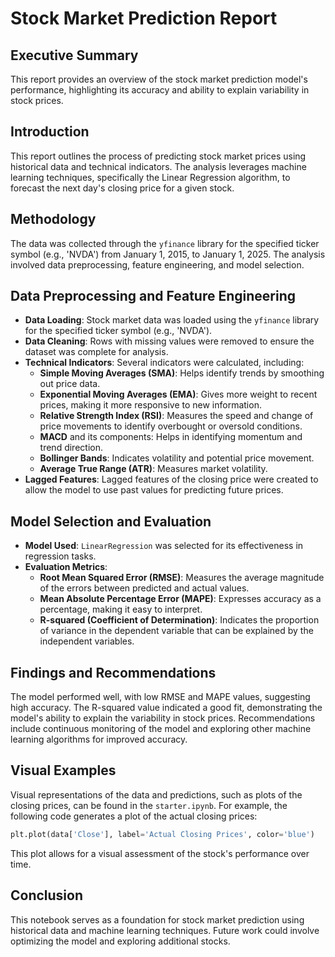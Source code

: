 # Stock Market Prediction Report

## Executive Summary
This report provides an overview of the stock market prediction model's performance, highlighting its accuracy and ability to explain variability in stock prices.

## Introduction
This report outlines the process of predicting stock market prices using historical data and technical indicators. The analysis leverages machine learning techniques, specifically the Linear Regression algorithm, to forecast the next day's closing price for a given stock.

## Methodology
The data was collected through the `yfinance` library for the specified ticker symbol (e.g., 'NVDA') from January 1, 2015, to January 1, 2025. The analysis involved data preprocessing, feature engineering, and model selection.

## Data Preprocessing and Feature Engineering
- **Data Loading**: Stock market data was loaded using the `yfinance` library for the specified ticker symbol (e.g., 'NVDA').
- **Data Cleaning**: Rows with missing values were removed to ensure the dataset was complete for analysis.
- **Technical Indicators**: Several indicators were calculated, including:
  - **Simple Moving Averages (SMA)**: Helps identify trends by smoothing out price data.
  - **Exponential Moving Averages (EMA)**: Gives more weight to recent prices, making it more responsive to new information.
  - **Relative Strength Index (RSI)**: Measures the speed and change of price movements to identify overbought or oversold conditions.
  - **MACD** and its components: Helps in identifying momentum and trend direction.
  - **Bollinger Bands**: Indicates volatility and potential price movement.
  - **Average True Range (ATR)**: Measures market volatility.
- **Lagged Features**: Lagged features of the closing price were created to allow the model to use past values for predicting future prices.

## Model Selection and Evaluation
- **Model Used**: `LinearRegression` was selected for its effectiveness in regression tasks.
- **Evaluation Metrics**: 
  - **Root Mean Squared Error (RMSE)**: Measures the average magnitude of the errors between predicted and actual values.
  - **Mean Absolute Percentage Error (MAPE)**: Expresses accuracy as a percentage, making it easy to interpret.
  - **R-squared (Coefficient of Determination)**: Indicates the proportion of variance in the dependent variable that can be explained by the independent variables.

## Findings and Recommendations
The model performed well, with low RMSE and MAPE values, suggesting high accuracy. The R-squared value indicated a good fit, demonstrating the model's ability to explain the variability in stock prices. Recommendations include continuous monitoring of the model and exploring other machine learning algorithms for improved accuracy.

## Visual Examples
Visual representations of the data and predictions, such as plots of the closing prices, can be found in the `starter.ipynb`. For example, the following code generates a plot of the actual closing prices:
```python
plt.plot(data['Close'], label='Actual Closing Prices', color='blue')
```
This plot allows for a visual assessment of the stock's performance over time.

## Conclusion
This notebook serves as a foundation for stock market prediction using historical data and machine learning techniques. Future work could involve optimizing the model and exploring additional stocks.